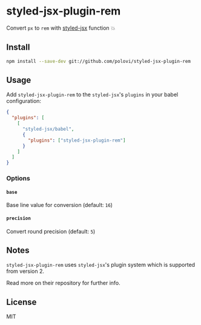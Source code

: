 # styled-jsx-plugin-rem

Convert `px` to `rem` with [styled-jsx](https://github.com/zeit/styled-jsx) function 💥

## Install

```bash
npm install --save-dev git://github.com/polovi/styled-jsx-plugin-rem
```

## Usage

Add `styled-jsx-plugin-rem` to the `styled-jsx`'s `plugins` in your babel configuration:

```json
{
  "plugins": [
    [
      "styled-jsx/babel",
      {
        "plugins": ["styled-jsx-plugin-rem"]
      }
    ]
  ]
}
```

### Options

#### `base`

Base line value for conversion (default: `16`)

#### `precision`

Convert round precision (default: `5`)

## Notes

`styled-jsx-plugin-rem` uses `styled-jsx`'s plugin system which is supported from version 2.

Read more on their repository for further info.

## License

MIT
